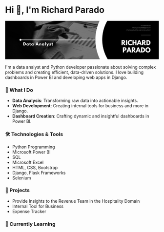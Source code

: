 # Hi 👋, I'm Richard Parado

![LinkedIn Cover Photo](https://github.com/RichardParado/personal_website/blob/main/assets/images/linkedin-banner.png)

I'm a data analyst and Python developer passionate about solving complex problems and creating efficient, data-driven solutions. I love building dashboards in Power BI and developing web apps in Django.

### 🌟 What I Do
- **Data Analysis**: Transforming raw data into actionable insights.
- **Web Development**: Creating internal tools for business and more in Django.
- **Dashboard Creation**: Crafting dynamic and insightful dashboards in Power BI.
  
### 🛠️ Technologies & Tools
- Python Programming
- Microsoft Power BI
- SQL
- Microsoft Excel
- HTML, CSS, Bootstrap
- Django, Flask Frameworks
- Selenium

### 📂 Projects
- Provide Insights to the Revenue Team in the Hospitality Domain
- Internal Tool for Business
- Expense Tracker

### 📖 Currently Learning




